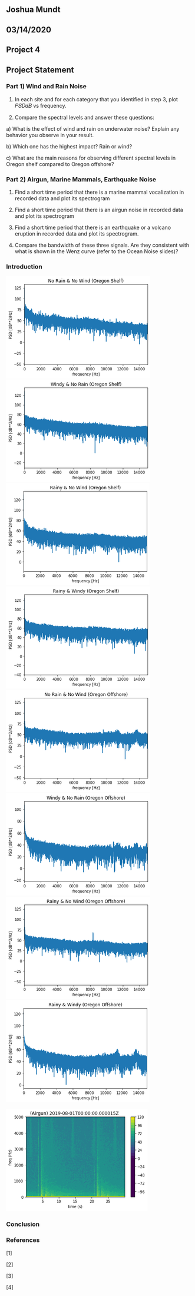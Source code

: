## Joshua Mundt
## 03/14/2020
## Project 4


## Project Statement 

### Part 1) Wind and Rain Noise

1. In each site and for each category that you identified in step 3, plot 𝑃𝑆𝐷𝑑𝐵 vs frequency.

2. Compare the spectral levels and answer these questions: 

a) What is the effect of wind and rain on underwater noise? Explain any behavior you observe in your result. 

b) Which one has the highest impact? Rain or wind? 

c) What are the main reasons for observing different spectral levels in Oregon shelf compared to Oregon offshore? 



### Part 2) Airgun, Marine Mammals, Earthquake Noise

1.	Find a short time period that there is a marine mammal vocalization in recorded data and plot its spectrogram

2.	Find a short time period that there is an airgun noise in recorded data and plot its spectrogram

3.	Find a short time period that there is an earthquake or a volcano eruption in recorded data and plot its spectrogram.

4.	Compare the bandwidth of these three signals. Are they consistent with what is shown in the Wenz curve (refer to the Ocean Noise slides)?

### Introduction

![](proj4image/NRNW_OS.png)
![](proj4image/WNR_OS.png)
![](proj4image/RNW_OS.png)
![](proj4image/RW_OS.png)
![](proj4image/NRNW_OF.png)
![](proj4image/WNR_OF.png)
![](proj4image/RNW_OF.png)
![](proj4image/RW_OF.png)


![](proj4image/AH.png)

### Conclusion

### References

[1]

[2]

[3]

[4]
